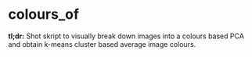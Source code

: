 # colours_of
**tl;dr:** Shot skript to visually break down images into a colours based PCA and obtain k-means cluster based average image colours. 

